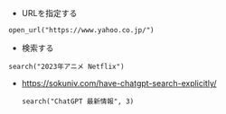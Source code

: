 - URLを指定する 

```open_url("https://www.yahoo.co.jp/")```
- 検索する

```search("2023年アニメ Netflix")```

  - https://sokuniv.com/have-chatgpt-search-explicitly/

    ```search("ChatGPT 最新情報", 3)```
